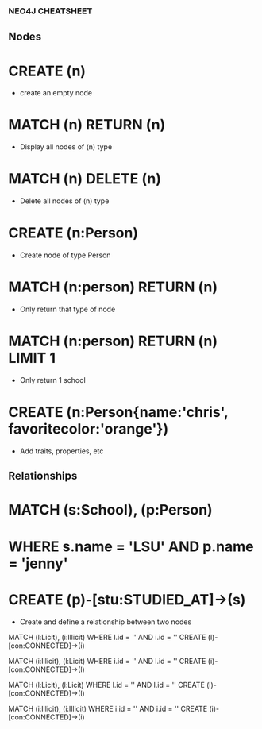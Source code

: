 ### NEO4J CHEATSHEET

## Nodes

# CREATE (n)
 - create an empty node

# MATCH (n) RETURN (n)
 - Display all nodes of (n) type

# MATCH (n) DELETE (n)
 - Delete all nodes of (n) type

# CREATE (n:Person)
 - Create node of type Person

# MATCH (n:person) RETURN (n)
 - Only return that type of node

# MATCH (n:person) RETURN (n) LIMIT 1
 - Only return 1 school

# CREATE (n:Person{name:'chris', favoritecolor:'orange'})
 - Add traits, properties, etc

## Relationships

# MATCH (s:School), (p:Person)
# WHERE s.name = 'LSU' AND p.name = 'jenny'
# CREATE (p)-[stu:STUDIED_AT]->(s) 
 - Create and define a relationship between two nodes 
 
 MATCH (l:Licit), (i:Illicit)
 WHERE l.id = '' AND i.id = ''
 CREATE (l)-[con:CONNECTED]->(i)
 
 MATCH (i:Illicit), (l:Licit)
 WHERE i.id = '' AND l.id = ''
 CREATE (i)-[con:CONNECTED]->(l)
 
 MATCH (l:Licit), (l:Licit)
 WHERE l.id = '' AND l.id = ''
 CREATE (l)-[con:CONNECTED]->(l)
 
 MATCH (i:Illicit), (i:Illicit)
 WHERE i.id = '' AND i.id = ''
 CREATE (i)-[con:CONNECTED]->(i)
